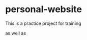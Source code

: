# personal-website

This is a practice project for training 
<HTML>
<Javascript>
<CSS>
<JQuery>
as well as <git>
